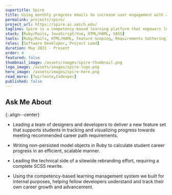 ```yaml
---
supertitle: Spire
title: Using monthly progress emails to increase user engagement with a competency-based learning platform
permalink: projects/spire/
project_url: https://spire.ai.umich.edu/
tagline: Spire is a competency-based learning platform that empowers learners to record their curricular and co-curricular growth/experiences for reference during their job search.
stack: [Ruby/Rails, JavaScript/Vue, HTML/HAML, SASS]
tools: [Ruby/Rails, HTML/HAML, Feature Scoping, Requirements Gathering]
roles: [Software Developer, Project Lead]
duration: May 2021 - Present
order: 4
featured: false
thumbnail_image: /assets/images/spire-thumbnail.png
logo_image: /assets/images/spire-logo.png
hero_image: /assets/images/spire-hero.png
read_more: [Twirlmate,Codespec]
published: false
---
```


## Ask Me About
{:.align--center}

- Leading a team of designers and developers to deliver a new feature set that supports students in tracking and visualizing progress towards meeting recommended career path requirements.

- Writing non-persisted model objects in Ruby to calculate student career progress in an efficient, scalable manner.

- Leading the technical side of a sitewide rebranding effort, requiring a complete SCSS rewrite.

- Using the competency-based learning management system we built for internal purposes, helping fellow developers understand and track their own career growth and advancement.